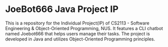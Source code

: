 # JoeBot666 Java Project IP

This is a repository for the Individual Project(IP) of CS2113 - Software Engineering & Object-Oriented Programming, NUS.
It features a CLI chatbot named Joebot666 that helps users manage their tasks.
The project is developed in Java and utilizes Object-Oriented Programming principles.